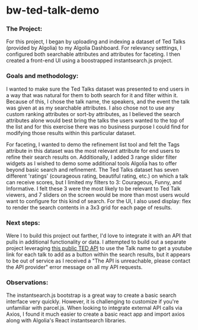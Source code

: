 # bw-ted-talk-demo

### The Project:
For this project, I began by uploading and indexing a dataset of Ted Talks (provided by Algolia) to my Algolia Dashboard. For relevancy setttings, I configured both searchable attributes and attributes for faceting. I then created a front-end UI using a boostrapped instantsearch.js project.

### Goals and methodology:
I wanted to make sure the Ted Talks dataset was presented to end users in a way that was natural for them to both search for it and filter within it. Because of this, I chose the talk name, the speakers, and the event the talk was given at as my searchable attributes. I also chose not to use any custom ranking attributes or sort-by attributes, as I believed the search attributes alone would best bring the talks the users wanted to the top of the list and for this exercise there was no business purpose I could find for modifying those results within this particular dataset.

For faceting, I wanted to demo the refinement list tool and felt the Tags attribute in this dataset was the most relevant attribute for end users to refine their search results on. Additionally, I added 3 range slider filter widgets as I wished to demo some additional tools Algolia has to offer beyond basic search and refinement. The Ted Talks dataset has seven different 'ratings' (courageous rating, beautiful rating, etc.) on which a talk can receive scores, but I limited my 
filters to 3: Courageous, Funny, and Informative. I felt these 3 were the most likely to be relevant to Ted Talk viewers, and 7 sliders on the screen would be more than most users would want to configure for this kind of search. For the UI, I also used display: flex to render the search contents in a 3x3 grid for each page of results.

### Next steps:
Were I to build this project out farther, I'd love to integrate it with an API that pulls in additional functionality or data. I attempted to build out a separate project leveraging [this public TED API](https://rapidapi.com/bestApi/api/ted) to use the Talk name to get a youtube link for each talk to add as a button within the search results, but it appears to be out of service as I received a "The API is unreachable, please contact the API provider" error message on all my API requests.

### Observations:
The instantsearch.js bootstrap is a great way to create a basic search interface very quickly. However, it is challenging to customize if you're unfamiliar with parcel.js. When looking to integrate external API calls via Axios, I found it much easier to create a basic react app and import axios along with Algolia's React instantsearch libraries.
